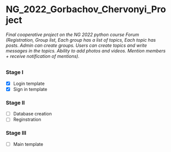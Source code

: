 # NG_2022_Gorbachov_Chervonyi_Project

###### Final cooperative project on the NG 2022 python course Forum (Registration, Group list, Each group has a list of topics, Each topic has posts. Admin can create groups. Users can create topics and write messages in the topics. Ability to add photos and videos. Mention members + receive notification of mentions).

### Stage I
- [x] Login template
- [x] Sign in template
### Stage II
- [ ] Database creation
- [ ] Reginstration
### Stage III
- [ ] Main template



